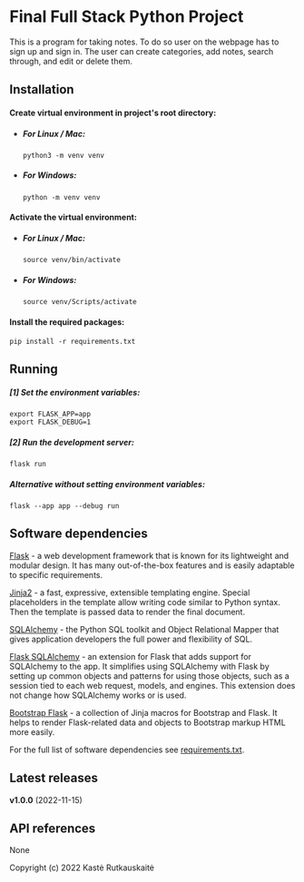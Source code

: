 # Final Full Stack Python Project

This is a program for taking notes. To do so user on the webpage has to sign up and sign in.
The user can create categories, add notes, search through, and edit or delete them.

## Installation

#### Create virtual environment in project's root directory:

- ##### For Linux / Mac:

  ```Shell
  python3 -m venv venv
  ```

- ##### For Windows:
  ```Shell
  python -m venv venv
  ```

#### Activate the virtual environment:

- ##### For Linux / Mac:

  ```Shell
  source venv/bin/activate
  ```

- ##### For Windows:
  ```Shell
  source venv/Scripts/activate
  ```

#### Install the required packages:

```Shell
pip install -r requirements.txt
```

## Running

##### [1] Set the environment variables:

```Shell
export FLASK_APP=app
export FLASK_DEBUG=1
```

##### [2] Run the development server:
```Shell
flask run
```
##### Alternative without setting environment variables:
```Shell
flask --app app --debug run
```

## Software dependencies

[Flask](https://flask.palletsprojects.com) - a web development framework that is known for its lightweight and modular design. It has many out-of-the-box features and is easily adaptable to specific requirements.

[Jinja2](https://jinja.palletsprojects.com) - a fast, expressive, extensible templating engine. Special placeholders in the template allow writing code similar to Python syntax. Then the template is passed data to render the final document.

[SQLAlchemy](https://www.sqlalchemy.org) - the Python SQL toolkit and Object Relational Mapper that gives application developers the full power and flexibility of SQL.

[Flask SQLAlchemy](https://flask-sqlalchemy.palletsprojects.com) - an extension for Flask that adds support for SQLAlchemy to the app. It simplifies using SQLAlchemy with Flask by setting up common objects and patterns for using those objects, such as a session tied to each web request, models, and engines. This extension does not change how SQLAlchemy works or is used.

[Bootstrap Flask](https://bootstrap-flask.readthedocs.io) - a collection of Jinja macros for Bootstrap and Flask. It helps to render Flask-related data and objects to Bootstrap markup HTML more easily.

For the full list of software dependencies see [requirements.txt](requirements.txt).

## Latest releases

**v1.0.0** (2022-11-15)

## API references

None

Copyright (c) 2022 Kastė Rutkauskaitė
